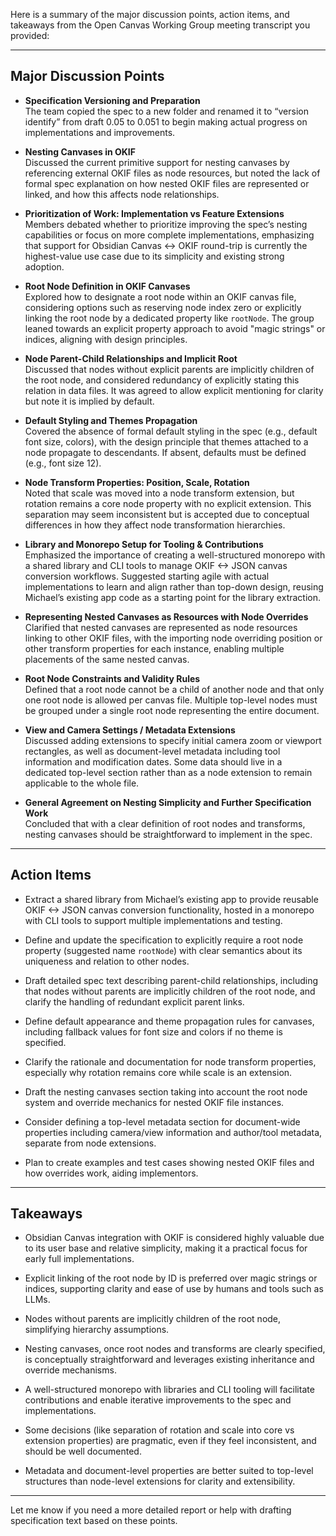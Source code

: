 Here is a summary of the major discussion points, action items, and takeaways from the Open Canvas Working Group meeting transcript you provided:

---

## Major Discussion Points

- **Specification Versioning and Preparation**  
  The team copied the spec to a new folder and renamed it to “version identify” from draft 0.05 to 0.051 to begin making actual progress on implementations and improvements.

- **Nesting Canvases in OKIF**  
  Discussed the current primitive support for nesting canvases by referencing external OKIF files as node resources, but noted the lack of formal spec explanation on how nested OKIF files are represented or linked, and how this affects node relationships.

- **Prioritization of Work: Implementation vs Feature Extensions**  
  Members debated whether to prioritize improving the spec’s nesting capabilities or focus on more complete implementations, emphasizing that support for Obsidian Canvas <-> OKIF round-trip is currently the highest-value use case due to its simplicity and existing strong adoption.

- **Root Node Definition in OKIF Canvases**  
  Explored how to designate a root node within an OKIF canvas file, considering options such as reserving node index zero or explicitly linking the root node by a dedicated property like `rootNode`. The group leaned towards an explicit property approach to avoid "magic strings" or indices, aligning with design principles.

- **Node Parent-Child Relationships and Implicit Root**  
  Discussed that nodes without explicit parents are implicitly children of the root node, and considered redundancy of explicitly stating this relation in data files. It was agreed to allow explicit mentioning for clarity but note it is implied by default.

- **Default Styling and Themes Propagation**  
  Covered the absence of formal default styling in the spec (e.g., default font size, colors), with the design principle that themes attached to a node propagate to descendants. If absent, defaults must be defined (e.g., font size 12).

- **Node Transform Properties: Position, Scale, Rotation**  
  Noted that scale was moved into a node transform extension, but rotation remains a core node property with no explicit extension. This separation may seem inconsistent but is accepted due to conceptual differences in how they affect node transformation hierarchies.

- **Library and Monorepo Setup for Tooling & Contributions**  
  Emphasized the importance of creating a well-structured monorepo with a shared library and CLI tools to manage OKIF <-> JSON canvas conversion workflows. Suggested starting agile with actual implementations to learn and align rather than top-down design, reusing Michael’s existing app code as a starting point for the library extraction.

- **Representing Nested Canvases as Resources with Node Overrides**  
  Clarified that nested canvases are represented as node resources linking to other OKIF files, with the importing node overriding position or other transform properties for each instance, enabling multiple placements of the same nested canvas.

- **Root Node Constraints and Validity Rules**  
  Defined that a root node cannot be a child of another node and that only one root node is allowed per canvas file. Multiple top-level nodes must be grouped under a single root node representing the entire document.

- **View and Camera Settings / Metadata Extensions**  
  Discussed adding extensions to specify initial camera zoom or viewport rectangles, as well as document-level metadata including tool information and modification dates. Some data should live in a dedicated top-level section rather than as a node extension to remain applicable to the whole file.

- **General Agreement on Nesting Simplicity and Further Specification Work**  
  Concluded that with a clear definition of root nodes and transforms, nesting canvases should be straightforward to implement in the spec.

---

## Action Items

- Extract a shared library from Michael’s existing app to provide reusable OKIF <-> JSON canvas conversion functionality, hosted in a monorepo with CLI tools to support multiple implementations and testing.

- Define and update the specification to explicitly require a root node property (suggested name `rootNode`) with clear semantics about its uniqueness and relation to other nodes.

- Draft detailed spec text describing parent-child relationships, including that nodes without parents are implicitly children of the root node, and clarify the handling of redundant explicit parent links.

- Define default appearance and theme propagation rules for canvases, including fallback values for font size and colors if no theme is specified.

- Clarify the rationale and documentation for node transform properties, especially why rotation remains core while scale is an extension.

- Draft the nesting canvases section taking into account the root node system and override mechanics for nested OKIF file instances.

- Consider defining a top-level metadata section for document-wide properties including camera/view information and author/tool metadata, separate from node extensions.

- Plan to create examples and test cases showing nested OKIF files and how overrides work, aiding implementors.

---

## Takeaways

- Obsidian Canvas integration with OKIF is considered highly valuable due to its user base and relative simplicity, making it a practical focus for early full implementations.

- Explicit linking of the root node by ID is preferred over magic strings or indices, supporting clarity and ease of use by humans and tools such as LLMs.

- Nodes without parents are implicitly children of the root node, simplifying hierarchy assumptions.

- Nesting canvases, once root nodes and transforms are clearly specified, is conceptually straightforward and leverages existing inheritance and override mechanisms.

- A well-structured monorepo with libraries and CLI tooling will facilitate contributions and enable iterative improvements to the spec and implementations.

- Some decisions (like separation of rotation and scale into core vs extension properties) are pragmatic, even if they feel inconsistent, and should be well documented.

- Metadata and document-level properties are better suited to top-level structures than node-level extensions for clarity and extensibility.

---

Let me know if you need a more detailed report or help with drafting specification text based on these points.